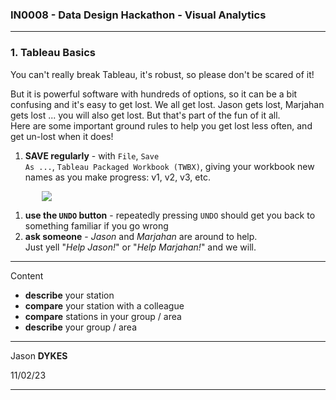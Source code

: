 <link rel="stylesheet" href="https://jsndyks.github.io/sg2047/css/sg2047.css">

### IN0008 - Data Design Hackathon - Visual Analytics

<!---
##### Instructions for the task in which you use a **Tableau** workbook to _describe_ your station and _compare_ it with others using _Visual Analytics_.
You will begin to _make suggestions_ as to how TfL might improve the scheme.
  --->

---

### 1. Tableau Basics

You can't really break Tableau, it's robust, so please don't be scared of it!

But it is powerful software with hundreds of options, so it can be a bit confusing and it's easy to get lost. We all get lost. Jason gets lost, Marjahan gets lost ... you will also get lost. But that's part of the fun of it all.<br/>
Here are some important ground rules to help you get lost less often, and get un-lost when it does!

1. **SAVE regularly** - with <code>File</code>, <code>Save As ...</code>, <code>Tableau Packaged Workbook (TWBX)</code>, giving your workbook new names as you make progress: v1, v2, v3, etc.

<img style="padding-left:10%;padding-right:10%" src="https://jsndyks.github.io/sg2047/in0008/img/file.saveas.twbx.png"/>

1. **use the <code>UNDO</code> button** - repeatedly pressing <code>UNDO</code> should get you back to something familiar if you go wrong
1. **ask someone** - _Jason_ and _Marjahan_ are around to help.<br/>Just yell "_Help Jason!_" or "_Help Marjahan!_" and we will.

---

Content

- **describe** your station
- **compare** your station with a colleague
- **compare** stations in your group / area
- **describe** your group / area

---

Jason **DYKES**<br/>

11/02/23

---
